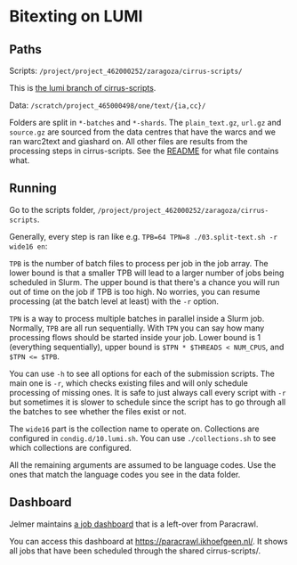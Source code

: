 # Bitexting on LUMI

## Paths

Scripts: `/project/project_462000252/zaragoza/cirrus-scripts/`

This is [the lumi branch of cirrus-scripts](https://github.com/paracrawl/cirrus-scripts/tree/lumi).

Data: `/scratch/project_465000498/one/text/{ia,cc}/`

Folders are split in `*-batches` and `*-shards`. The `plain_text.gz`, `url.gz` and `source.gz` are sourced from the data centres that have the warcs and we ran warc2text and giashard on. All other files are results from the processing steps in cirrus-scripts. See the [README](https://github.com/paracrawl/cirrus-scripts/tree/lumi#data-structure) for what file contains what.

## Running
Go to the scripts folder, `/project/project_462000252/zaragoza/cirrus-scripts`.

Generally, every step is ran like e.g. `TPB=64 TPN=8 ./03.split-text.sh -r wide16 en`:

`TPB` is the number of batch files to process per job in the job array. The lower bound is that a smaller TPB will lead to a larger number of jobs being scheduled in Slurm. The upper bound is that there's a chance you will run out of time on the job if TPB is too high. No worries, you can resume processing (at the batch level at least) with the `-r` option.

`TPN` is a way to process multiple batches in parallel inside a Slurm job. Normally, `TPB` are all run sequentially. With `TPN` you can say how many processing flows should be started inside your job. Lower bound is 1 (everything sequentially), upper bound is `$TPN * $THREADS < NUM_CPUS`, and `$TPN <= $TPB`.

You can use `-h` to see all options for each of the submission scripts. The main one is `-r`, which checks existing files and will only schedule processing of missing ones. It is safe to just always call every script with `-r` but sometimes it is slower to schedule since the script has to go through all the batches to see whether the files exist or not.

The `wide16` part is the collection name to operate on. Collections are configured in `condig.d/10.lumi.sh`. You can use `./collections.sh` to see which collections are configured.

All the remaining arguments are assumed to be language codes. Use the ones that match the language codes you see in the data folder.

## Dashboard

Jelmer maintains [a job dashboard](https://github.com/jelmervdl/paracrawl-dashboard) that is a left-over from Paracrawl.

You can access this dashboard at https://paracrawl.ikhoefgeen.nl/. It shows all jobs that have been scheduled through the shared cirrus-scripts/.

